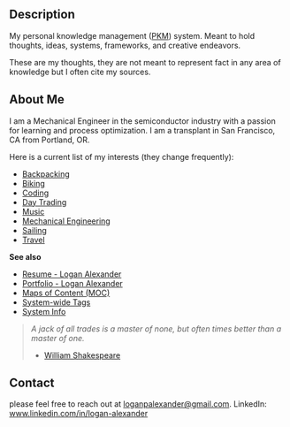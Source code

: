## Description 
My personal knowledge management ([PKM](2AREAS/PERSONAL%20KNOWLEDGE%20MANAGEMENT/Personal%20Knowledge%20Management.md)) system. Meant to hold thoughts, ideas, systems, frameworks, and creative endeavors.

These are my thoughts, they are not meant to represent fact in any area of knowledge but I often cite my sources. 

## About Me
I am a Mechanical Engineer in the semiconductor industry with a passion for learning and process optimization. I am a transplant in San Francisco, CA from Portland, OR. 

Here is a current list of my interests (they change frequently): 

- [Backpacking](2AREAS/BACKPACKING/Backpacking%20MOC.md)
- [Biking](3RESOURCES/CYCLING/Biking%20MOC.md)
- [Coding](2AREAS/CODING/Coding.md)
- [Day Trading](2AREAS/TRADING/Day%20Trading.md)
- [Music](2AREAS/MUSIC/Music.md)
- [Mechanical Engineering](2AREAS/MECHANICAL%20ENGINEERING/Mechanical%20Engineering%20MOC.md)
- [Sailing](Sailing)
- [Travel](3RESOURCES/TRAVEL/Travel.md)

**See also**
- [Resume - Logan Alexander](3RESOURCES/EMPLOYMENT/Resume%20-%20Logan%20Alexander.md)
- [Portfolio - Logan Alexander](3RESOURCES/EMPLOYMENT/Portfolio%20-%20Logan%20Alexander.md)
- [Maps of Content (MOC)](3RESOURCES/DEFINITIONS/Maps%20of%20Content%20(MOC).md)
- [System-wide Tags](3RESOURCES/STANDARDS/System-wide%20Tags.md)
- [System Info](2AREAS/PERSONAL%20KNOWLEDGE%20MANAGEMENT/System%20Info.md)

> *A jack of all trades is a master of none, but often times better than a master of one.* 
> - [William Shakespeare](5INBOX/William%20Shakespeare.md)

## Contact
please feel free to reach out at loganpalexander@gmail.com. 
LinkedIn: www.linkedin.com/in/logan-alexander